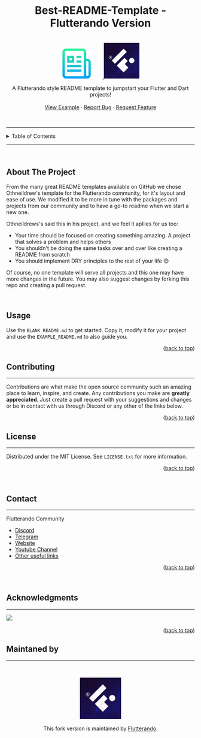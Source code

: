 <a name="readme-top"></a>

<!--
*** This template was base on othneildrew's Best-README-Template. If you have a suggestion that would make this better, please fork the repo and create a pull request if it's for the template as whole. 

If it's for the Flutterando version of the template just send a message to us (our contacts are below)

*** Don't forget to give his project a star, he deserves it!
*** Thanks for your support! 
-->


  <h1 align="center">Best-README-Template - Flutterando Version</h1>


<!-- PROJECT LOGO -->
<br />
<div align="center">
  <a href="https://github.com/othneildrew/Best-README-Template">
    <img src="readme_assets/readme_example_assets/logo-original.png" alt="Logo" width="80" style=" padding-right: 30px;">
  </a>
  <a href="https://github.com/Flutterando/README-Template/">
    <img src="readme_assets/logo-flutterando.png" alt="Logo" width="95">
  </a>

  <br />
  <p align="center">
    A Flutterando style README template to jumpstart your Flutter and Dart projects!
    <br>
    <br>
    <a href="https://github.com/Flutterando/README-Template/EXAMPLE_README.md">View Example</a>
    ·
    <a href="https://github.com/Flutterando/README-Template/issues">Report Bug</a>
    ·
    <a href="https://github.com/Flutterando/README-Template/issues">Request Feature</a>
  </p>
</div>

<br>

---


<!-- TABLE OF CONTENTS -->
<details>
  <summary>Table of Contents</summary>
  <ol>
    <li><a href="#about-the-project">About The Project</a></li>
    <li><a href="#contributing">Contributing</a></li>
    <li><a href="#license">License</a></li>
    <li><a href="#contact">Contact</a></li>
    <li><a href="#acknowledgments">Acknowledgments</a></li>
  </ol>
</details>


---

<br>

<!-- ABOUT THE PROJECT -->
## About The Project

From the many great README templates available on GitHub we chose Othneildrew's template for the Flutterando community, for it's layout and ease of use.
We modified it to be more in tune with the packages and projects from our community and to have a go-to readme when we start a new one. 

Othneildrews's said this in his project, and we feel it apllies for us too:
* Your time should be focused on creating something amazing. A project that solves a problem and helps others
* You shouldn't be doing the same tasks over and over like creating a README from scratch
* You should implement DRY principles to the rest of your life 😊

Of course, no one template will serve all projects and this one may have more changes in the future. You may also suggest changes by forking this repo and creating a pull request.

<br>

## Usage

Use the `BLANK_README.md` to get started. Copy it, modify it for your project and use the `EXAMPLE_README.md` to also guide you.

<p align="right">(<a href="#readme-top">back to top</a>)</p>



<!-- CONTRIBUTING -->
## Contributing
---

Contributions are what make the open source community such an amazing place to learn, inspire, and create. Any contributions you make are **greatly appreciated**. Just create a pull request with your suggestions and changes or be in contact with us through Discord or any other of the links below. 


<p align="right">(<a href="#readme-top">back to top</a>)</p>



<!-- LICENSE -->
## License
---

Distributed under the MIT License. See `LICENSE.txt` for more information.

<p align="right">(<a href="#readme-top">back to top</a>)</p>

<br>

<!-- CONTACT -->
## Contact
---

Flutterando Community
- [Discord](https://discord.gg/qNBDHNARja)
- [Telegram](https://t.me/flutterando)
- [Website](https://www.flutterando.com.br)
- [Youtube Channel](https://www.youtube.com.br/flutterando)
- [Other useful links](https://linktr.ee/flutterando)

<p align="right">(<a href="#readme-top">back to top</a>)</p>


<br>

<!-- ACKNOWLEDGMENTS -->
## Acknowledgments
---

<a href="https://github.com/flutterando/README-Template/graphs/contributors">
  <img src="https://contrib.rocks/image?repo=flutterando/README-Template" />
</a>

<p align="right">(<a href="#readme-top">back to top</a>)</p>

<!-- MANTAINED BY -->
## Maintaned by

---

<br>
<p align="center">
  <a href="https://www.flutterando.com.br">
    <img width="110px" src="readme_assets/logo-flutterando.png">
  </a>
  <p align="center">
    This fork version is maintained by <a href="https://www.flutterando.com.br">Flutterando</a>.
  </p>
</p>
